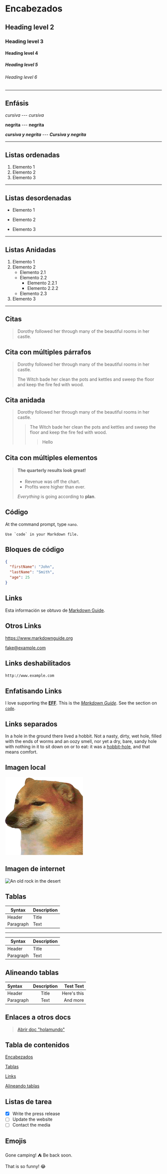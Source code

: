 # **Encabezados** 

## Heading level 2
### Heading level 3
#### Heading level 4
##### Heading level 5
###### Heading level 6

***

## **Enfásis**  

*cursiva* --- _cursiva_  

**negrita** --- __negrita__  

***cursiva y negrita*** --- ___Cursiva y negrita___

***
## **Listas ordenadas**  
1. Elemento 1
1. Elemento 2
1. Elemento 3
___
## **Listas desordenadas**
- Elemento 1
* Elemento 2
+ Elemento 3 
---
## **Listas Anidadas**
1. Elemento 1
2. Elemento 2
    - Elemento 2.1
    - Elemento 2.2
        * Elemento 2.2.1
        + Elemento 2.2.2
    - Elemento 2.3
3. Elemento 3
***
## **Citas**

> Dorothy followed her through many of the beautiful rooms in her castle.

## **Cita con múltiples párrafos**

> Dorothy followed her through many of the beautiful rooms in her castle.
>
> The Witch bade her clean the pots and kettles and sweep the floor and keep the fire fed with wood.

## **Cita anidada**

> Dorothy followed her through many of the beautiful rooms in her castle.
>
>> The Witch bade her clean the pots and kettles and sweep the floor and keep the fire fed with wood.
>>> Hello

## **Cita con múltiples elementos**

> #### The quarterly results look great!
>
> - Revenue was off the chart.
> - Profits were higher than ever.
>
>  *Everything* is going according to **plan**.

## **Código**

At the command prompt, type `nano`.  

``Use `code` in your Markdown file.``  

## **Bloques de código**
```json
{
  "firstName": "John",
  "lastName": "Smith",
  "age": 25
}
```

 ## **Links**

 Esta información se obtuvo de [Markdown Guide](https://www.markdownguide.org/ "Clic Aquí").

 ## **Otros Links**

<https://www.markdownguide.org>  

<fake@example.com>

## **Links deshabilitados**
`http://www.example.com`

## **Enfatisando Links**

I love supporting the **[EFF](https://eff.org)**.
This is the *[Markdown Guide](https://www.markdownguide.org)*.
See the section on [`code`](#code).

## **Links separados**

In a hole in the ground there lived a hobbit. Not a nasty, dirty, wet hole, filled with the ends
of worms and an oozy smell, nor yet a dry, bare, sandy hole with nothing in it to sit down on or to
eat: it was a [hobbit-hole][1], and that means comfort.

[1]: <https://en.wikipedia.org/wiki/Hobbit#Lifestyle> "Hobbit lifestyles"

## **Imagen local**
![Esto aparece](cheems.png "Ta' wonito")

## **Imagen de internet**
![[An old rock in the desert](/assets/images/shiprock.jpg "Shiprock, New Mexico by Beau Rogers")](https://images.pexels.com/photos/5582900/pexels-photo-5582900.jpeg?auto=compress&cs=tinysrgb&dpr=2&h=650&w=940)

## **Tablas**

| Syntax      | Description |
| ----------- | ----------- |
| Header      | Title       |
| Paragraph   | Text        |

***

| Syntax | Description |
| --- | ----------- |
| Header | Title |
| Paragraph | Text |

## **Alineando tablas**

| Syntax      | Description | Test Text     |
| :---        |    :----:   |          ---: |
| Header      | Title       | Here's this   |
| Paragraph   | Text        | And more      |

## **Enlaces a otros docs**

> [Abrir doc "holamundo"](./holamundo.md) 

## **Tabla de contenidos**

[Encabezados](#Encabezados)  

[Tablas](#Tablas)  

[Links](#Links)  

[Alineando tablas](#Alineando-tablas)  

## Listas de tarea
- [x] Write the press release
- [ ] Update the website
- [ ] Contact the media

## **Emojis**

Gone camping! :tent: Be back soon.

That is so funny! :joy:
